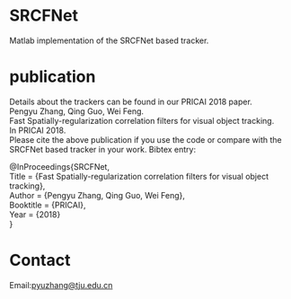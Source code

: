 # SRCFNet
Matlab implementation of the SRCFNet based tracker.
# publication
Details about the trackers can be found in our PRICAI 2018 paper.\
Pengyu Zhang, Qing Guo, Wei Feng.\
Fast Spatially-regularization correlation filters for visual object tracking.\
In PRICAI 2018.\
Please cite the above publication if you use the code or compare with the SRCFNet based tracker in your work. Bibtex entry:

@InProceedings{SRCFNet,\
Title = {Fast Spatially-regularization correlation filters for visual object tracking},\
Author = {Pengyu Zhang, Qing Guo, Wei Feng},\
Booktitle = {PRICAI},\
Year = {2018}\
}

# Contact
Email:pyuzhang@tju.edu.cn
